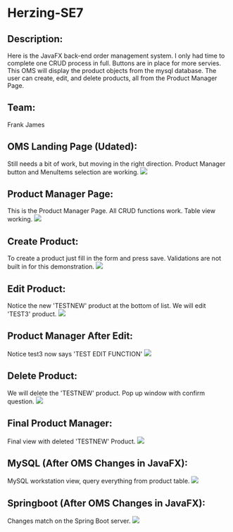 # Herzing-SE7

## Description:
Here is the JavaFX back-end order management system. I only had time to complete one CRUD process in full.
Buttons are in place for more servies. This OMS will display the product objects from the mysql database.
The user can create, edit, and delete products, all from the Product Manager Page.

## Team:
Frank James


## OMS Landing Page (Udated):
Still needs a bit of work, but moving in the right direction. 
Product Manager button and MenuItems selection are working.
![](images/landing.PNG)

## Product Manager Page:
This is the Product Manager Page. All CRUD functions work. 
Table view working.
![](images/manager.PNG)

## Create Product:
To create a product just fill in the form and press save. 
Validations are not built in for this demonstration.
![](images/add_product.PNG)

## Edit Product:
Notice the new 'TESTNEW' product at the bottom of list. 
We will edit 'TEST3' product.
![](images/edit.PNG)

## Product Manager After Edit:
Notice test3 now says 'TEST EDIT FUNCTION'
![](images/after_edit.PNG)

## Delete Product:
We will delete the 'TESTNEW' product. 
Pop up window with confirm question.
![](images/delete.PNG)

## Final Product Manager:
Final view with deleted 'TESTNEW' Product.
![](images/finalJavaFX.PNG)

## MySQL (After OMS Changes in JavaFX):
MySQL workstation view, query everything from product table.
![](images/mysql.PNG)

## Springboot (After OMS Changes in JavaFX):
Changes match on the Spring Boot server.
![](images/spring_boot.PNG)
